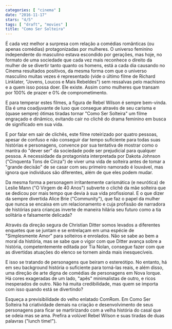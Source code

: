 ```yaml
---
categories: [ "cinema" ]
date: "2016-11-17"
stars: "4/5"
tags: [ "draft", "movies" ]
title: "Como Ser Solteira"
---
```

É cada vez melhor a surpresa com relação a comédias românticas
(ou apenas comédias) protagonizadas por mulheres. O universo feminino
independente do masculino estava escondido por gerações, mas hoje,
no formato de uma sociedade que cada vez mais reconhece o direito da
mulher de se divertir tanto quanto os homens, está a cada dia causando no
Cinema resultados positivos, da mesma forma com que o universo masculino
muitas vezes é representado (vide o último filme de Richard Linklater,
"Jovens, Loucos e Mais Rebeldes") sem ressalvas pelo machismo e a quem
isso possa doer. Ele existe. Assim como mulheres que transam por 100%
de prazer e 0% de comprometimento.

E para temperar estes filmes, a figura de Rebel Wilson é sempre
bem-vinda. Ela é uma coadjuvante de luxo que consegue através de seu
carisma e (quase sempre) ótimas tiradas tornar "Como Ser Solteira" um
filme engraçado e dinâmico, evitando cair no clichê do drama feminino
em busca de significado em sua vida.

E por falar em sair de clichês, este filme roteirizado por quatro
pessoas, apesar de confuso e não conseguir dar tempo suficiente para
todas suas histórias e personagens, convence por sua tentativa de
mostrar como o mantra do "dever ser" da sociedade pode ser prejudicial
para qualquer pessoa. A necessidade da protagonista interpretada por
Dakota Johnson ("Cinquenta Tons de Cinza") de viver uma vida de solteira
antes de tomar a "grande decisão" de se casar com seu primeiro namorado
é louvável, mas ignora que indivíduos são diferentes, além de que
eles podem mudar.

Da mesma forma a personagem irritantemente carismática (e neurótica) de
Leslie Mann ("O Virgem de 40 Anos") subverte o clichê da mãe solteira
que se dedicou por mais tempo que devia à sua vida profissional. E o
que dizer da sempre divertida Alice Brie ("Community"), que faz o papel
da mulher que nunca se encaixa em um relacionamento e cuja profissão
de narradora de histórias para crianças inverte de maneira hilária
seu futuro como a tia solitária e falsamente delicada?

Através da direção segura de Christian Ditter somos levados a
diferentes enquetes que se juntam e se entrelaçam em uma espécie de
"Simplesmente Amor" para solteiros e enrolados. Não se sabe ao bem a
moral da história, mas se sabe que o vigor com que Ditter avança sobre
a história, competentemente editada por Tia Nolan, consegue fazer com que
as divertidas atuações do elenco se tornem ainda mais inesquecíveis.

E isso se tratando de personagens que beiram o estereótipo. No entanto,
há em seu background história o suficiente para torná-las reais,
e além disso, uma direção de arte digna de comédias de personagens
em Nova Iorque. Há cores exageradas de um lado, "apês" minimalistas
de outro, e ricos inesperados de outro. Não há muita credibilidade,
mas quem se importa com isso quando está se divertindo?

Esqueça a previsibilidade do velho enlatado ComRom. Em Como Ser Solteira
há criatividade demais na criação e desenvolvimento de seus personagens
para ficar se martirizando com a velha história do casal que se odeia mas
se ama. Prefira a volúvel Rebel Wilson e suas tiradas de duas palavras
("lunch time!").
